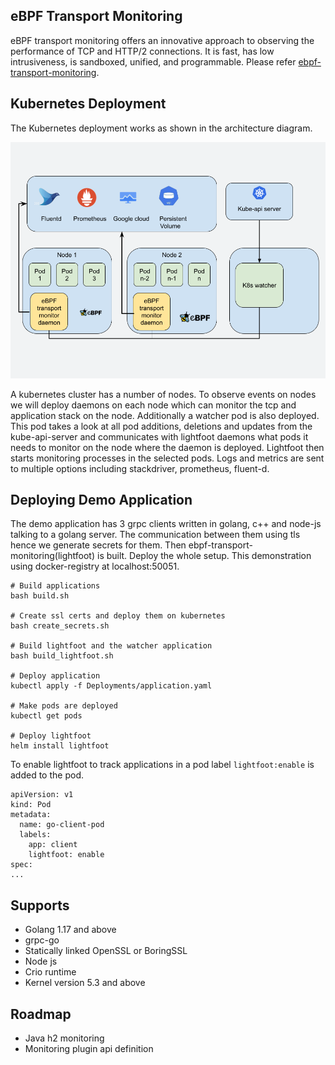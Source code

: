 
## eBPF Transport Monitoring

eBPF transport monitoring offers an innovative approach to observing the performance of TCP and HTTP/2 connections. It is fast, has low intrusiveness, is sandboxed, unified, and programmable.
Please refer [ebpf-transport-monitoring](https://github.com/google/ebpf-transport-monitoring).

## Kubernetes Deployment

The Kubernetes deployment works as shown in the architecture diagram.

![Architecture](./k8s_design.png)

A kubernetes cluster has a number of nodes. To observe events on nodes we will deploy daemons on each node which can monitor the tcp and application stack on the node. Additionally a watcher pod is also deployed. This pod takes a look at all pod additions, deletions and updates from the kube-api-server and communicates with lightfoot daemons what pods it needs to monitor on the node where the daemon is deployed. Lightfoot then starts monitoring processes in the selected pods. Logs and metrics are sent to multiple options including stackdriver, prometheus, fluent-d.

## Deploying Demo Application

The demo application has 3 grpc clients written in golang, c++ and node-js talking to a golang server. The communication between them using tls hence we generate secrets for them. Then ebpf-transport-monitoring(lightfoot) is built. Deploy the whole setup. This demonstration using docker-registry at localhost:50051. 

```
# Build applications
bash build.sh

# Create ssl certs and deploy them on kubernetes
bash create_secrets.sh

# Build lightfoot and the watcher application
bash build_lightfoot.sh 

# Deploy application
kubectl apply -f Deployments/application.yaml

# Make pods are deployed
kubectl get pods 

# Deploy lightfoot
helm install lightfoot
```

To enable lightfoot to track applications in a pod label `lightfoot:enable` is added to the pod.
```
apiVersion: v1
kind: Pod
metadata:
  name: go-client-pod
  labels:
    app: client
    lightfoot: enable
spec:
...
```

## Supports

* Golang 1.17 and above
* grpc-go
* Statically linked OpenSSL or BoringSSL
* Node js
* Crio runtime
* Kernel version 5.3 and above


## Roadmap

* Java h2 monitoring
* Monitoring plugin api definition

